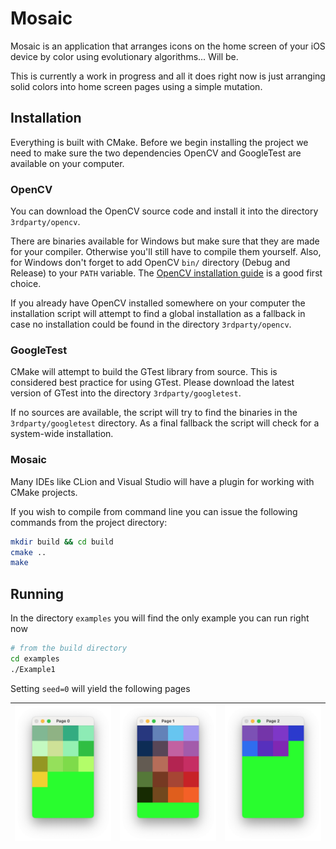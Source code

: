 # Mosaic

Mosaic is an application that arranges icons on the home screen of your iOS device by color using evolutionary algorithms... Will be.

This is currently a work in progress and all it does right now is just arranging solid colors into home screen pages using a simple mutation.

## Installation

Everything is built with CMake. Before we begin installing the project we need to make sure the two dependencies OpenCV and GoogleTest are available on your computer.

### OpenCV

You can download the OpenCV source code and install it into the directory `3rdparty/opencv`. 

There are binaries available for Windows but make sure that they are made for your compiler. Otherwise you'll still have to compile them yourself. Also, for Windows don't forget to add OpenCV `bin/` directory (Debug and Release) to your `PATH` variable.
The [OpenCV installation guide](https://docs.opencv.org/master/d3/d52/tutorial_windows_install.htmlhttps://docs.opencv.org/master/d3/d52/tutorial_windows_install.html) is a good first choice. 

If you already have OpenCV installed somewhere on your computer the installation script will attempt to find a global installation as a fallback in case no installation could be found in the directory `3rdparty/opencv`. 

### GoogleTest

CMake will attempt to build the GTest library from source. This is considered best practice for using GTest. Please download the latest version of GTest into the directory `3rdparty/googletest`.

If no sources are available, the script will try to find the binaries in the `3rdparty/googletest` directory. As a final fallback the script will check for a system-wide installation.

### Mosaic

Many IDEs like CLion and Visual Studio will have a plugin for working with CMake projects.

If you wish to compile from command line you can issue the following commands from the project directory:

```bash
mkdir build && cd build
cmake ..
make
```

## Running

In the directory `examples` you will find the only example you can run right now

```bash
# from the build directory
cd examples
./Example1
```

Setting `seed=0` will yield the following pages

|![example1 seed0](doc/page0.png) | ![example1 seed0](doc/page1.png) | ![example1 seed0](doc/page2.png)|
|---|---|---|